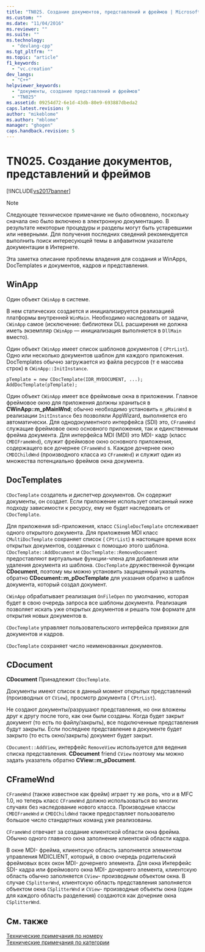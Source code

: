 ```yaml
---
title: "TN025. Создание документов, представлений и фреймов | Microsoft Docs"
ms.custom: ""
ms.date: "11/04/2016"
ms.reviewer: ""
ms.suite: ""
ms.technology: 
  - "devlang-cpp"
ms.tgt_pltfrm: ""
ms.topic: "article"
f1_keywords: 
  - "vc.creation"
dev_langs: 
  - "C++"
helpviewer_keywords: 
  - "документы, создание представлений и фреймов"
  - "TN025"
ms.assetid: 09254d72-6e1d-43db-80e9-693887dbeda2
caps.latest.revision: 9
author: "mikeblome"
ms.author: "mblome"
manager: "ghogen"
caps.handback.revision: 5
---
```

# TN025. Создание документов, представлений и фреймов
[!INCLUDE[vs2017banner](../assembler/inline/includes/vs2017banner.md)]

> [!NOTE]
>  Следующее техническое примечание не было обновлено, поскольку сначала оно было включено в электронную документацию.  В результате некоторые процедуры и разделы могут быть устаревшими или неверными.  Для получения последних сведений рекомендуется выполнить поиск интересующей темы в алфавитном указателе документации в Интернете.  
  
 Эта заметка описание проблемы владения для создания и WinApps, DocTemplates и документов, кадров и представления.  
  
## WinApp  
 Один объект `CWinApp` в системе.  
  
 В нем статических создается и инициализируется реализацией платформы внутренней `WinMain`.  Необходимо наследовать от задачи, `CWinApp` самое \(исключение: библиотеки DLL расширения не должна иметь экземпляр `CWinApp` — инициализация выполняется в `DllMain` вместо\).  
  
 Один объект `CWinApp` имеет список шаблонов документов \( `CPtrList`\).  Одно или несколько документов шаблон для каждого приложения.  DocTemplates обычно загружается из файла ресурсов \(т е массива строк\) в `CWinApp::InitInstance`.  
  
```  
pTemplate = new CDocTemplate(IDR_MYDOCUMENT, ...);  
AddDocTemplate(pTemplate);  
```  
  
 Один объект `CWinApp` имеет все фреймовые окна в приложении.  Главное фреймовое окно для приложения должны храниться в **CWinApp::m\_pMainWnd**; обычно необходимо установить `m_pMainWnd` в реализации `InitInstance` без позволяли AppWizard, выполняется его автоматически.  Для однодокументного интерфейса \(SDI\) это, `CFrameWnd` служащие фреймовое окно основного приложения, так и единственным фрейма документа.  Для интерфейса MDI \(MDI\) это MDI\- кадр \(класс `CMDIFrameWnd`\), служит фреймовое окно основного приложения, содержащего все дочернее `CFrameWnd` s.  Каждое дочернее окно `CMDIChildWnd` \(производного класса из `CFrameWnd`\) и служит один из множества потенциально фреймов окна документа.  
  
## DocTemplates  
 `CDocTemplate` создатель и диспетчер документов.  Он содержит документы, он создает.  Если приложение использует описанный ниже подходу зависимости к ресурсу, ему не будет наследовать от `CDocTemplate`.  
  
 Для приложения sdi\-приложения, класс `CSingleDocTemplate` отслеживает одного открытого документа.  Для приложения MDI класс `CMultiDocTemplate` сохраняет список \( `CPtrList`\) в настоящее время всех открытых документов, созданных с помощью этого шаблона.  `CDocTemplate::AddDocument` и `CDocTemplate::RemoveDocument` предоставляют виртуальные функции\-члена для добавления или удаления документа из шаблона.  `CDocTemplate` дружественной функции **CDocument**, поэтому мы можно установить защищенный указатель обратно **CDocument::m\_pDocTemplate** для указания обратно в шаблон документа, который создал документ.  
  
 `CWinApp` обрабатывает реализация `OnFileOpen` по умолчанию, которая будет в свою очередь запроса все шаблоны документа.  Реализация позволяет искать уже открытых документов и решать том формате для открытия новых документов в.  
  
 `CDocTemplate` управляет пользовательского интерфейса привязки для документов и кадров.  
  
 `CDocTemplate` сохраняет число неименованных документов.  
  
## CDocument  
 **CDocument** Принадлежит `CDocTemplate`.  
  
 Документы имеют список в данный момент открытых представлений \(производных от `CView`\), просмотр документа \( `CPtrList`\).  
  
 Не создают документы\/разрушают представления, но они вложены друг к другу после того, как они были созданы.  Когда будет закрыт документ \(то есть по файлу\/закрыть\), все подключенные представления будут закрыты.  Если последнее представление в документе будет закрыто \(то есть окно\/закрыть\) документ будет закрыт.  
  
 `CDocument::AddView`, интерфейс `RemoveView` используется для ведения списка представления.  **CDocument** friend `CView` поэтому мы можно задать указатель обратно **CView::m\_pDocument**.  
  
## CFrameWnd  
 `CFrameWnd` \(также известное как фрейм\) играет ту же роль, что и в MFC 1.0, но теперь класс `CFrameWnd` должно использоваться во многих случаях без наследование нового класса.  Производные классы `CMDIFrameWnd` и `CMDIChildWnd` также предоставляет пользователю большое число стандартных команд уже реализованы.  
  
 `CFrameWnd` отвечает за создание клиентской области окна фрейма.  Обычно одного главного окна заполнение клиентской области кадра.  
  
 В окне MDI\- фрейма, клиентскую область заполняется элементом управления MDICLIENT, который, в свою очередь родительский фреймовых всех окон MDI\- дочернего элемента.  Для окна Интерфейс SDI\- кадра или фреймового окна MDI\- дочернего элемента, клиентскую область обычно заполняется `CView`\- производным объектом окна.  В случае `CSplitterWnd`, клиентскую область представления заполняется объектом окна `CSplitterWnd` и `CView`\- производные объекты окна \(один для каждого область разделения\) создаются как дочерние окна `CSplitterWnd`.  
  
## См. также  
 [Технические примечания по номеру](../mfc/technical-notes-by-number.md)   
 [Технические примечания по категории](../mfc/technical-notes-by-category.md)